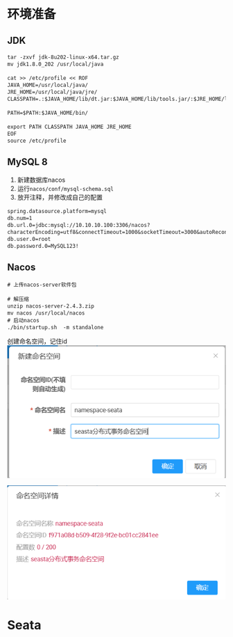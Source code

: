 # 环境准备

## JDK
```shell
tar -zxvf jdk-8u202-linux-x64.tar.gz
mv jdk1.8.0_202 /usr/local/java

cat >> /etc/profile << ROF
JAVA_HOME=/usr/local/java/
JRE_HOME=/usr/local/java/jre/
CLASSPATH=.:$JAVA_HOME/lib/dt.jar:$JAVA_HOME/lib/tools.jar/:$JRE_HOME/lib/rt.jar

PATH=$PATH:$JAVA_HOME/bin/

export PATH CLASSPATH JAVA_HOME JRE_HOME
EOF
source /etc/profile
```

## MySQL 8

1. 新建数据库nacos
2. 运行`nacos/conf/mysql-schema.sql`
3. 放开注释，并修改成自己的配置
```properties
spring.datasource.platform=mysql
db.num=1
db.url.0=jdbc:mysql://10.10.10.100:3306/nacos?characterEncoding=utf8&connectTimeout=1000&socketTimeout=3000&autoReconnect=true&useUnicode=true&useSSL=false&serverTimezone=UTC
db.user.0=root
db.password.0=MySQL123!
```

## Nacos

```shell
# 上传nacos-server软件包

# 解压缩
unzip nacos-server-2.4.3.zip
mv nacos /usr/local/nacos
# 启动nacos
./bin/startup.sh  -m standalone
```

创建命名空间，记住id
![img.png](img.png)

![img_1.png](img_1.png)

# Seata
